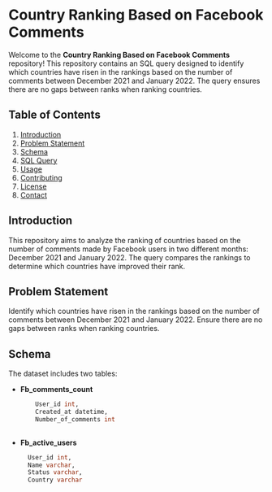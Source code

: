 # Country Ranking Based on Facebook Comments

Welcome to the **Country Ranking Based on Facebook Comments** repository! This repository contains an SQL query designed to identify which countries have risen in the rankings based on the number of comments between December 2021 and January 2022. The query ensures there are no gaps between ranks when ranking countries.

## Table of Contents
1. [Introduction](#introduction)
2. [Problem Statement](#problem-statement)
3. [Schema](#schema)
4. [SQL Query](#sql-query)
5. [Usage](#usage)
6. [Contributing](#contributing)
7. [License](#license)
8. [Contact](#contact)

## Introduction
This repository aims to analyze the ranking of countries based on the number of comments made by Facebook users in two different months: December 2021 and January 2022. The query compares the rankings to determine which countries have improved their rank.

## Problem Statement
Identify which countries have risen in the rankings based on the number of comments between December 2021 and January 2022. Ensure there are no gaps between ranks when ranking countries.

## Schema
The dataset includes two tables:

- **Fb_comments_count**
  ```sql
      User_id int,
      Created_at datetime,
      Number_of_comments int
 

- **Fb_active_users**
  ```sql
    User_id int,
    Name varchar,
    Status varchar,
    Country varchar

